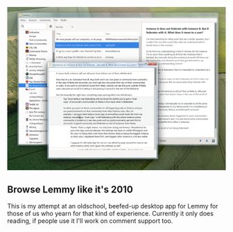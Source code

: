 ![](screenshot.png)

## Browse Lemmy like it's 2010

This is my attempt at an oldschool, beefed-up desktop app for Lemmy for those of us who yearn for that kind of experience.
Currently it only does reading, if people use it I'll work on comment support too.
